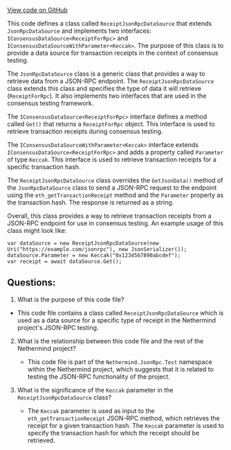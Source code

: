 [View code on GitHub](https://github.com/NethermindEth/nethermind/src/Nethermind/Nethermind.JsonRpc.Test/ConsensusHelperTests.ReceiptJsonRpcDataSource.cs)

This code defines a class called `ReceiptJsonRpcDataSource` that extends `JsonRpcDataSource` and implements two interfaces: `IConsensusDataSource<ReceiptForRpc>` and `IConsensusDataSourceWithParameter<Keccak>`. The purpose of this class is to provide a data source for transaction receipts in the context of consensus testing.

The `JsonRpcDataSource` class is a generic class that provides a way to retrieve data from a JSON-RPC endpoint. The `ReceiptJsonRpcDataSource` class extends this class and specifies the type of data it will retrieve (`ReceiptForRpc`). It also implements two interfaces that are used in the consensus testing framework.

The `IConsensusDataSource<ReceiptForRpc>` interface defines a method called `Get()` that returns a `ReceiptForRpc` object. This interface is used to retrieve transaction receipts during consensus testing.

The `IConsensusDataSourceWithParameter<Keccak>` interface extends `IConsensusDataSource<ReceiptForRpc>` and adds a property called `Parameter` of type `Keccak`. This interface is used to retrieve transaction receipts for a specific transaction hash.

The `ReceiptJsonRpcDataSource` class overrides the `GetJsonData()` method of the `JsonRpcDataSource` class to send a JSON-RPC request to the endpoint using the `eth_getTransactionReceipt` method and the `Parameter` property as the transaction hash. The response is returned as a string.

Overall, this class provides a way to retrieve transaction receipts from a JSON-RPC endpoint for use in consensus testing. An example usage of this class might look like:

```
var dataSource = new ReceiptJsonRpcDataSource(new Uri("https://example.com/jsonrpc"), new JsonSerializer());
dataSource.Parameter = new Keccak("0x1234567890abcdef");
var receipt = await dataSource.Get();
```
## Questions: 
 1. What is the purpose of this code file?
   - This code file contains a class called `ReceiptJsonRpcDataSource` which is used as a data source for a specific type of receipt in the Nethermind project's JSON-RPC testing.

2. What is the relationship between this code file and the rest of the Nethermind project?
   - This code file is part of the `Nethermind.JsonRpc.Test` namespace within the Nethermind project, which suggests that it is related to testing the JSON-RPC functionality of the project.

3. What is the significance of the `Keccak` parameter in the `ReceiptJsonRpcDataSource` class?
   - The `Keccak` parameter is used as input to the `eth_getTransactionReceipt` JSON-RPC method, which retrieves the receipt for a given transaction hash. The `Keccak` parameter is used to specify the transaction hash for which the receipt should be retrieved.